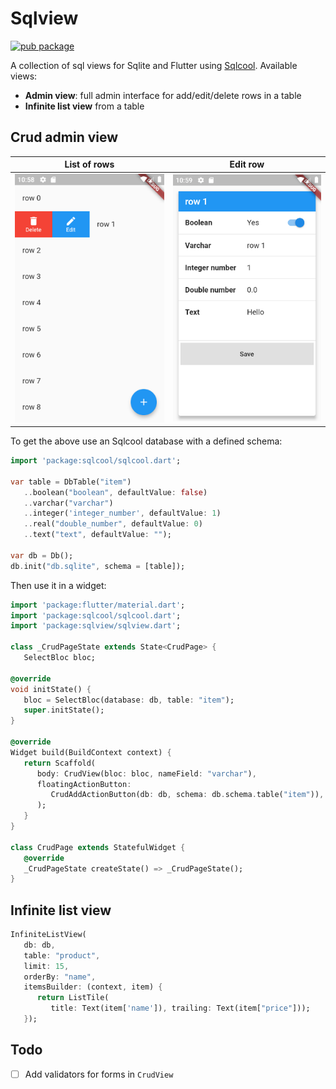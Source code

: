 # Sqlview

[![pub package](https://img.shields.io/pub/v/sqlview.svg)](https://pub.dartlang.org/packages/sqlview)

A collection of sql views for Sqlite and Flutter using [Sqlcool](https://github.com/synw/sqlcool). Available views:

- **Admin view**: full admin interface for add/edit/delete rows in a table
- **Infinite list view** from a table

## Crud admin view

List of rows | Edit row
------------ | --------
![Crud admin 1](screenshots/1.png) | ![Crud admin 1](screenshots/2.png)

To get the above use an Sqlcool database with a defined schema:

   ```dart
   import 'package:sqlcool/sqlcool.dart';

   var table = DbTable("item")
      ..boolean("boolean", defaultValue: false)
      ..varchar("varchar")
      ..integer('integer_number', defaultValue: 1)
      ..real("double_number", defaultValue: 0)
      ..text("text", defaultValue: "");

   var db = Db();
   db.init("db.sqlite", schema = [table]);
   ```

Then use it in a widget:

   ```dart
   import 'package:flutter/material.dart';
   import 'package:sqlcool/sqlcool.dart';
   import 'package:sqlview/sqlview.dart';

   class _CrudPageState extends State<CrudPage> {
      SelectBloc bloc;

   @override
   void initState() {
      bloc = SelectBloc(database: db, table: "item");
      super.initState();
   }

   @override
   Widget build(BuildContext context) {
      return Scaffold(
         body: CrudView(bloc: bloc, nameField: "varchar"),
         floatingActionButton:
            CrudAddActionButton(db: db, schema: db.schema.table("item")),
         );
      }
   }

   class CrudPage extends StatefulWidget {
      @override
      _CrudPageState createState() => _CrudPageState();
   }
   ```

## Infinite list view

   ```dart
   InfiniteListView(
      db: db,
      table: "product",
      limit: 15,
      orderBy: "name",
      itemsBuilder: (context, item) {
         return ListTile(
            title: Text(item['name']), trailing: Text(item["price"]));
      });
   ```

## Todo

- [ ] Add validators for forms in `CrudView`